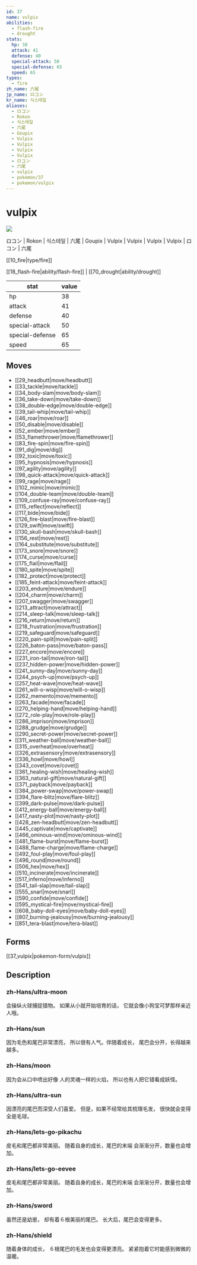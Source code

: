 ```yaml
---
id: 37
name: vulpix
abilities:
  - flash-fire
  - drought
stats:
  hp: 38
  attack: 41
  defense: 40
  special-attack: 50
  special-defense: 65
  speed: 65
types:
  - fire
zh_name: 六尾
jp_name: ロコン
kr_name: 식스테일
aliases:
  - ロコン
  - Rokon
  - 식스테일
  - 六尾
  - Goupix
  - Vulpix
  - Vulpix
  - Vulpix
  - Vulpix
  - ロコン
  - 六尾
  - vulpix
  - pokemon/37
  - pokemon/vulpix
---
```

# vulpix

![](https://raw.githubusercontent.com/PokeAPI/sprites/master/sprites/pokemon/37.png)

ロコン | Rokon | 식스테일 | 六尾 | Goupix | Vulpix | Vulpix | Vulpix | Vulpix | ロコン | 六尾

[[10_fire|type/fire]]

[[18_flash-fire|ability/flash-fire]] | [[70_drought|ability/drought]]

|stat|value|
|---|---|
|hp|38|
|attack|41|
|defense|40|
|special-attack|50|
|special-defense|65|
|speed|65|


## Moves

- [[29_headbutt|move/headbutt]]
- [[33_tackle|move/tackle]]
- [[34_body-slam|move/body-slam]]
- [[36_take-down|move/take-down]]
- [[38_double-edge|move/double-edge]]
- [[39_tail-whip|move/tail-whip]]
- [[46_roar|move/roar]]
- [[50_disable|move/disable]]
- [[52_ember|move/ember]]
- [[53_flamethrower|move/flamethrower]]
- [[83_fire-spin|move/fire-spin]]
- [[91_dig|move/dig]]
- [[92_toxic|move/toxic]]
- [[95_hypnosis|move/hypnosis]]
- [[97_agility|move/agility]]
- [[98_quick-attack|move/quick-attack]]
- [[99_rage|move/rage]]
- [[102_mimic|move/mimic]]
- [[104_double-team|move/double-team]]
- [[109_confuse-ray|move/confuse-ray]]
- [[115_reflect|move/reflect]]
- [[117_bide|move/bide]]
- [[126_fire-blast|move/fire-blast]]
- [[129_swift|move/swift]]
- [[130_skull-bash|move/skull-bash]]
- [[156_rest|move/rest]]
- [[164_substitute|move/substitute]]
- [[173_snore|move/snore]]
- [[174_curse|move/curse]]
- [[175_flail|move/flail]]
- [[180_spite|move/spite]]
- [[182_protect|move/protect]]
- [[185_feint-attack|move/feint-attack]]
- [[203_endure|move/endure]]
- [[204_charm|move/charm]]
- [[207_swagger|move/swagger]]
- [[213_attract|move/attract]]
- [[214_sleep-talk|move/sleep-talk]]
- [[216_return|move/return]]
- [[218_frustration|move/frustration]]
- [[219_safeguard|move/safeguard]]
- [[220_pain-split|move/pain-split]]
- [[226_baton-pass|move/baton-pass]]
- [[227_encore|move/encore]]
- [[231_iron-tail|move/iron-tail]]
- [[237_hidden-power|move/hidden-power]]
- [[241_sunny-day|move/sunny-day]]
- [[244_psych-up|move/psych-up]]
- [[257_heat-wave|move/heat-wave]]
- [[261_will-o-wisp|move/will-o-wisp]]
- [[262_memento|move/memento]]
- [[263_facade|move/facade]]
- [[270_helping-hand|move/helping-hand]]
- [[272_role-play|move/role-play]]
- [[286_imprison|move/imprison]]
- [[288_grudge|move/grudge]]
- [[290_secret-power|move/secret-power]]
- [[311_weather-ball|move/weather-ball]]
- [[315_overheat|move/overheat]]
- [[326_extrasensory|move/extrasensory]]
- [[336_howl|move/howl]]
- [[343_covet|move/covet]]
- [[361_healing-wish|move/healing-wish]]
- [[363_natural-gift|move/natural-gift]]
- [[371_payback|move/payback]]
- [[384_power-swap|move/power-swap]]
- [[394_flare-blitz|move/flare-blitz]]
- [[399_dark-pulse|move/dark-pulse]]
- [[412_energy-ball|move/energy-ball]]
- [[417_nasty-plot|move/nasty-plot]]
- [[428_zen-headbutt|move/zen-headbutt]]
- [[445_captivate|move/captivate]]
- [[466_ominous-wind|move/ominous-wind]]
- [[481_flame-burst|move/flame-burst]]
- [[488_flame-charge|move/flame-charge]]
- [[492_foul-play|move/foul-play]]
- [[496_round|move/round]]
- [[506_hex|move/hex]]
- [[510_incinerate|move/incinerate]]
- [[517_inferno|move/inferno]]
- [[541_tail-slap|move/tail-slap]]
- [[555_snarl|move/snarl]]
- [[590_confide|move/confide]]
- [[595_mystical-fire|move/mystical-fire]]
- [[608_baby-doll-eyes|move/baby-doll-eyes]]
- [[807_burning-jealousy|move/burning-jealousy]]
- [[851_tera-blast|move/tera-blast]]

## Forms



[[37_vulpix|pokemon-form/vulpix]]

## Description

### zh-Hans/ultra-moon

会操纵火球捕捉猎物。
如果从小就开始培育的话，
它就会像小狗宝可梦那样亲近人哦。

### zh-Hans/sun

因为毛色和尾巴非常漂亮，
所以很有人气。伴随着成长，
尾巴会分开，长得越来越多。

### zh-Hans/moon

因为会从口中喷出好像
人的灵魂一样的火焰，
所以也有人把它错看成妖怪。

### zh-Hans/ultra-sun

因漂亮的尾巴而深受人们喜爱。
但是，如果不经常给其梳理毛发，
很快就会变得全是毛球。

### zh-Hans/lets-go-pikachu

皮毛和尾巴都非常美丽。
随着自身的成长，尾巴的末端
会渐渐分开，数量也会增加。

### zh-Hans/lets-go-eevee

皮毛和尾巴都非常美丽。
随着自身的成长，尾巴的末端
会渐渐分开，数量也会增加。

### zh-Hans/sword

虽然还是幼崽，
却有着６根美丽的尾巴。
长大后，尾巴会变得更多。

### zh-Hans/shield

随着身体的成长，
６根尾巴的毛发也会变得更漂亮。
紧紧抱着它时能感到微微的温暖。

